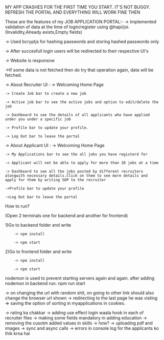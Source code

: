 MY APP CRASHES FOR THE FIRST TIME YOU START. IT'S NOT BUGGY. REFRESH THE PORTAL AND EVERYTHING WILL WORK FINE THEN

These are the features of my JOB APPLICATION PORTAL:-
-> Implemented validation of data at the time of login/register using @hapi/joi.(Invalidity,Already exists,Empty fields)

-> Used bcryptjs for hashing passwords and storing hashed passwords only

-> After succesfull login users will be redirected to their respective UI's 

-> Website is responsive

->If some data is not fetched then do try that operation again, data will be fetched.

-> About Recruiter UI :
    -> Welcoming Home Page
    
    -> Create Job bar to create a new job
    
    -> Active job bar to see the active jobs and option to edit/delete the job
    
    -> Dashboard to see the details of all applicants who have applied under you under a specific job
    
    -> Profile bar to update your profile.
    
    -> Log Out bar to leave the portal

-> About Applicant UI :
    -> Welcoming Home Page
    
    -> My Applications bar to see the all jobs you have registerd for
    
    -> Applicant will not be able to apply for more than 10 jobs at a time
    
    -> Dashboard to see all the jobs posted by different recruiters alongwith necessary details.Click on them to see more details and apply for them by writing SOP to the recruiter
    
    ->Profile bar to update your profile
    
    ->Log Out bar to leave the portal

How to run?

(Open 2 terminals one for backend and another for frontend)

1)Go to backend folder and write 

        -> npm install
        
        -> npm start

2)Go to frontend folder and write

        -> npm install
        
        -> npm start


nodemon is used to prevent starting servers again and again.
after adding nodemon in backend run: npm run start



<!-- EXTRA TO IMPLEMENT -->
-> on changing the url with random shit, on going to other link should also change the browser url shown
-> redirecting to the last page he was visting
=> saving the option of sorting in myapplications in cookies.

<!-- TO DO -->
-> rating ka chakkar
-> adding use effect login waala hook in each of recruiter files
-> making some fields mandatory in adding education
-> removing the cusotm added values in skills -> how?
-> uploading pdf and images 
-> sync and async calls
-> errors in console log for the applicants ko thik krna hai